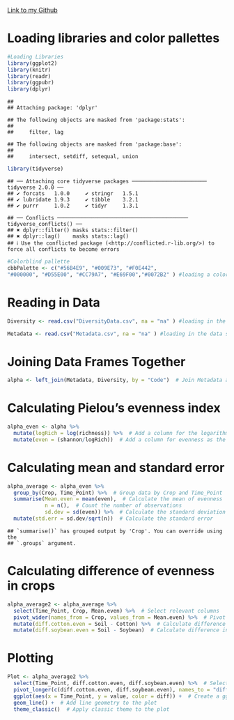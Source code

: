 [Link to my Github](https://github.com/Logz1n/Reproducibility_Class)

# Loading libraries and color pallettes

``` r
#Loading Libraries
library(ggplot2) 
library(knitr)
library(readr)
library(ggpubr)
library(dplyr)
```

    ## 
    ## Attaching package: 'dplyr'

    ## The following objects are masked from 'package:stats':
    ## 
    ##     filter, lag

    ## The following objects are masked from 'package:base':
    ## 
    ##     intersect, setdiff, setequal, union

``` r
library(tidyverse)
```

    ## ── Attaching core tidyverse packages ──────────────────────── tidyverse 2.0.0 ──
    ## ✔ forcats   1.0.0     ✔ stringr   1.5.1
    ## ✔ lubridate 1.9.3     ✔ tibble    3.2.1
    ## ✔ purrr     1.0.2     ✔ tidyr     1.3.1

    ## ── Conflicts ────────────────────────────────────────── tidyverse_conflicts() ──
    ## ✖ dplyr::filter() masks stats::filter()
    ## ✖ dplyr::lag()    masks stats::lag()
    ## ℹ Use the conflicted package (<http://conflicted.r-lib.org/>) to force all conflicts to become errors

``` r
#Colorblind pallette
cbbPalette <- c("#56B4E9", "#009E73", "#F0E442",
"#000000", "#D55E00", "#CC79A7", "#E69F00","#0072B2" ) #loading a color pallette
```

# Reading in Data

``` r
Diversity <- read.csv("DiversityData.csv", na = "na" ) #loading in the data so that R understands na is na so the column is numeric

Metadata <- read.csv("Metadata.csv", na = "na" ) #loading in the data so that R understands na is na so the column is numeric
```

# Joining Data Frames Together

``` r
alpha <- left_join(Metadata, Diversity, by = "Code")  # Join Metadata and Diversity data frames based on the "Code" column
```

# Calculating Pielou’s evenness index

``` r
alpha_even <- alpha %>%
  mutate(logRich = log(richness)) %>%  # Add a column for the logarithm of richness
  mutate(even = (shannon/logRich))  # Add a column for evenness as the ratio of Shannon diversity to log richness
```

# Calculating mean and standard error

``` r
alpha_average <- alpha_even %>%
  group_by(Crop, Time_Point) %>%  # Group data by Crop and Time_Point
  summarise(Mean.even = mean(even),  # Calculate the mean of evenness
            n = n(),  # Count the number of observations
            sd.dev = sd(even)) %>%  # Calculate the standard deviation of evenness
  mutate(std.err = sd.dev/sqrt(n))  # Calculate the standard error
```

    ## `summarise()` has grouped output by 'Crop'. You can override using the
    ## `.groups` argument.

# Calculating difference of evenness in crops

``` r
alpha_average2 <- alpha_average %>%
  select(Time_Point, Crop, Mean.even) %>%  # Select relevant columns
  pivot_wider(names_from = Crop, values_from = Mean.even) %>%  # Pivot data to have Crop names as columns
  mutate(diff.cotton.even = Soil - Cotton) %>%  # Calculate difference in evenness between Soil and Cotton
  mutate(diff.soybean.even = Soil - Soybean)  # Calculate difference in evenness between Soil and Soybean
```

# Plotting

``` r
Plot <- alpha_average2 %>%
  select(Time_Point, diff.cotton.even, diff.soybean.even) %>%  # Select relevant columns for plotting
  pivot_longer(c(diff.cotton.even, diff.soybean.even), names_to = "diff") %>%  # Pivot data to long format for plotting
  ggplot(aes(x = Time_Point, y = value, color = diff)) +  # Create a ggplot with Time_Point on x-axis and value on y-axis, colored by diff
  geom_line() +  # Add line geometry to the plot
  theme_classic()  # Apply classic theme to the plot
```
